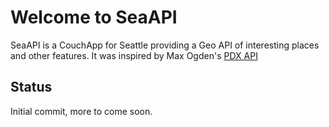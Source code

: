 Welcome to SeaAPI
=================

SeaAPI is a CouchApp for Seattle providing a Geo API of interesting places and
other features. It was inspired by Max Ogden's [PDX API](https://github.com/maxogden/pdxapi)

Status
------

Initial commit, more to come soon.
